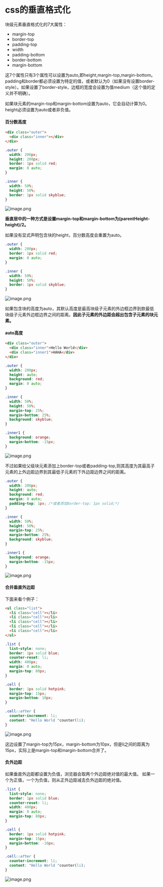# css的垂直格式化

块级元素垂直格式化的7大属性：
- margin-top
- border-top
- padding-top
- width
- padding-bottom
- border-bottom
- margin-bottom

这7个属性只有3个属性可以设置为auto,即height,margin-top,margin-bottom。
padding和border都必须设置为特定的值，或者默认为0（如果没有设置border-style）。如果设置了border-style，边框的宽度会设置为值medium（这个值的定义并不明确）。

如果块元素的margin-top和margin-bottom设置为auto，它会自动计算为0。
height必须设置为auto或者非负值。

#### 百分数高度
```html
<div class="outer">
  <div class="inner"></div>
</div>
```
```css
.outer {
  width: 200px;
  height: 200px;
  border: 1px solid red;
  margin: 0 auto;
}

.inner {
  width: 50%;
  height: 50%;
  border: 1px solid skyblue;
}
```
![image.png](https://upload-images.jianshu.io/upload_images/2377129-e716072bd8c0d62a.png?imageMogr2/auto-orient/strip%7CimageView2/2/w/1240)

**垂直居中的一种方式是设置margin-top和margin-bottom为(parentHeight-height)/2。**

如果没有显式声明包含块的height，百分数高度会重置为auto。

```css
.outer {
  width: 200px;
  border: 1px solid red;
  margin: 0 auto;
}

.inner {
  width: 50%;
  height: 50%;
  border: 1px solid skyblue;
}
```
![image.png](https://upload-images.jianshu.io/upload_images/2377129-cbccbf951e88d6bd.png?imageMogr2/auto-orient/strip%7CimageView2/2/w/1240)

如果包含块的高度为auto，其默认高度是最高块级子元素的外边框边界到款最低块级子元素外边框边界之间的距离。**因此子元素的外边距会超出包含子元素的块元素。**

#### auto高度
```html
<div class="outer">
  <div class="inner">Hello World</div>
  <div class="inner1">HAHA</div>
</div>
```
```css
.outer {
  width: 200px;
  height: auto;
  background: red;
  margin: 0 auto;
}

.inner {
  width: 50%;
  height: 50%;
  margin-top: 25%;
  margin-bottom: 25%;
  background: skyblue;
}

.inner1 {
  background: orange;
  margin-bottom: -15px;
}
```

![image.png](https://upload-images.jianshu.io/upload_images/2377129-fdba1680c73f7311.png?imageMogr2/auto-orient/strip%7CimageView2/2/w/1240)

不过如果给父级块元素添加上border-top或者padding-top,则其高度为其最高子元素的上外边距边界到其最低子元素的下外边距边界之间的距离。
```css
.outer {
  width: 200px;
  height: auto;
  background: red;
  margin: 0 auto;
  padding-top: 1px; /*或者添加border-top: 1px solid;*/
}

.inner {
  width: 50%;
  height: 50%;
  margin-top: 25%;
  margin-bottom: 25%;
  background: skyblue;
}

.inner1 {
  background: orange;
  margin-bottom: -15px;
}
```
![image.png](https://upload-images.jianshu.io/upload_images/2377129-6b057ccf9fc66072.png?imageMogr2/auto-orient/strip%7CimageView2/2/w/1240)

#### 合并垂直外边距
下面来看个例子：
```html
<ul class="list">
  <li class="cell"></li>
  <li class="cell"></li>
  <li class="cell"></li>
  <li class="cell"></li>
  <li class="cell"></li>
</ul>
```
```css
.list {
  list-style: none;
  border: 1px solid blue;
  counter-reset: li;
  width: 400px;
  margin: 0 auto;
  margin-top: 80px;
}

.cell {
  border: 1px solid hotpink;
  margin-top: 15px;
  margin-bottom: 10px;
}

.cell::after {
  counter-increment: li;
  content: "Hello World "counter(li);
}
```
![image.png](https://upload-images.jianshu.io/upload_images/2377129-5ba7deb5693dae02.png?imageMogr2/auto-orient/strip%7CimageView2/2/w/1240)

这边设置了margin-top为15px，margin-bottom为10px，但是li之间的距离为15px，实际上是margin-top和margin-bottom合并了。

#### 负外边距
如果垂直外边距都设置为负值，浏览器会取两个外边距绝对值的最大值。
如果一个为正值，一个为负值，则从正外边距减去负外边距的绝对值。
```css
.list {
  list-style: none;
  border: 1px solid blue;
  counter-reset: li;
  width: 400px;
  margin: 0 auto;
  margin-top: 80px;
}

.cell {
  border: 1px solid hotpink;
  margin-top: 15px;
  margin-bottom: -10px;
}

.cell::after {
  counter-increment: li;
  content: "Hello World "counter(li);
}
```
![image.png](https://upload-images.jianshu.io/upload_images/2377129-d981f6048a0e1721.png?imageMogr2/auto-orient/strip%7CimageView2/2/w/1240)




